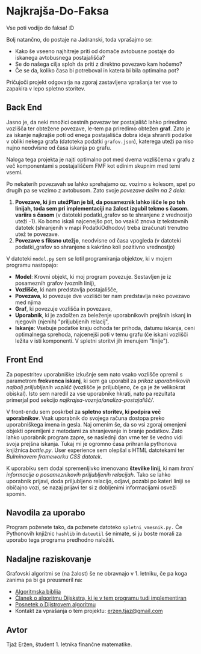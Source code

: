 
# Najkrajša-Do-Faksa

Vse poti vodijo do faksa! :D

Bolj natančno, do postaje na Jadranski, toda vprašajmo se: 
- Kako še vseeno najhitreje priti od domače avtobusne postaje do iskanega avtobusnega postajališča? 
- Se do našega cilja sploh da priti z direktno povezavo kam hočemo? 
- Če se da, koliko časa bi potreboval in katera bi bila optimalna pot? 

Pričujoči projekt odgovarja na zgoraj zastavljena vprašanja ter vse to zapakira v lepo spletno storitev.

## Back End

Jasno je, da neki množici cestnih povezav ter postajališč lahko priredimo vozlišča ter obtežene povezave, le-tem pa priredimo obtežen **graf**. Zato je za iskanje najkrajše poti od enega postajališča dobra ideja shraniti podatke v obliki nekega grafa (datoteka podatki `grafov.json`), katerega uteži pa niso nujno neodvisne od časa iskanja po grafu.

Naloga tega projekta je najti optimalno pot med dvema vozliščema v grafu z več komponentami s postajališčem FMF kot edinim skupnim med temi vsemi. 

Po nekaterih povezavah se lahko sprehajamo oz. vozimo s kolesom, spet po drugih pa se vozimo z avtobusom. Zato svoje *povezave delim na 2 dela*: 

1. **Povezave, ki jim utežPlan je bil, da posameznik lahko išče le po teh linijah, toda sem pri implementaciji na žalost izgubil tekmo s časom. variira s časom** (v datoteki podatki_grafov so te shranjene z vrednostjo uteži -1). Ko bomo iskali najcenejšo pot, bo vsakič znova iz tekstovnih datotek (shranjenih v mapi PodatkiOdhodov) treba izračunati trenutno utež te povezave.
2. **Povezave s fiksno utežjo**, neodvisne od časa vpogleda (v datoteki podatki_grafov so shranjene s kakršno koli pozitivno vrednostjo)

V datoteki `model.py` sem se lotil programiranja objektov, ki v mojem programu nastopajo:
- **Model**: Krovni objekt, ki moj program povezuje. Sestavljen je iz posameznih grafov (voznih linij),
- **Vozlišče**, ki nam predstavlja postajališče,
- **Povezava**, ki povezuje dve vozlišči ter nam predstavlja neko povezavo med njima
- **Graf**, ki povezuje vozlišča in povezave,
- **Uporabnik**, ki je zadolžen za beleženje uporabnikovih prejšnih iskanj in njegovih (njenih) "priljubljenih relacij",
- **Iskanje**: Vsebuje podatke kraju odhoda ter prihoda, datumu iskanja, ceni optimalnega sprehoda, najcenejši poti v temu grafu (če iskani vozlišči ležita v isti komponenti. V spletni storitvi jih imenujem "linije").

## Front End

Za popestritev uporabniške izkušnje sem nato vsako vozlišče opremil s parametrom **frekvenca iskanj**, ki sem ga uporabil za *prikaz uporabnikovih najbolj priljubljenih vozlišč* (vozlišče je priljubljeno, če ga je že velikokrat obiskal). Isto sem naredil za vse uporabnike hkrati, nato pa rezultata primerjal pod sekcijo *najkrajsa-voznja/analiza-postajališč/*.

V front-endu sem poskrbel za **spletno storitev, ki podpira več uporabnikov**. Vsak uporabnik do svojega računa dostopa preko uporabniškega imena in gesla. Naj omenim še, da so vsi zgoraj omenjeni objekti opremljeni z metodami za shranjevanje in branje podatkov. Zato lahko uporabnik program zapre, se naslednji dan vrne ter še vedno vidi svoja prejšna iskanja. Tukaj mi je ogromno časa prihranila pythonova knjižnica *bottle.py*. User experience sem olepšal s HTML datotekami ter *Bulminovem frameworku CSS datotek*.

K uporabiku sem dodal spremenljivko imenovano **številke linij**, ki nam *hrani informacije o posameznikovih priljubljenih relacijah*. Tako se lahko uporabnik prijavi, doda priljubljeno relacijo, odjavi, pozabi po kateri liniji se običajno vozi, se nazaj prijavi ter si z dobljenimi informacijami osveži spomin.

## Navodila za uporabo

Program poženete tako, da poženete datoteko `spletni_vmesnik.py.` Če Pythonovih knjižnic `hashlib` in `dateutil` še nimate, si ju boste morali za uporabo tega programa predhodno naložiti.

## Nadaljne raziskovanje

Grafovski algoritmi se (na žalost) še ne obravnajo v 1. letniku, če pa koga zanima pa bi ga preusmeril na:
- [Algoritmska biblija](https://edutechlearners.com/download/Introduction_to_algorithms-3rd%20Edition.pdf)
- [Članek o algoritmu Dijskstra, ki je v tem programu tudi implementiran](https://www.programiz.com/dsa/dijkstra-algorithm)
- [Posnetek o Dijstrovem algoritmu](https://www.youtube.com/watch?v=GazC3A4OQTE)
- Kontakt za vprašanja o tem projektu: erzen.tjaz@gmail.com

## Avtor

Tjaž Eržen, študent 1. letnika finančne matematike.
